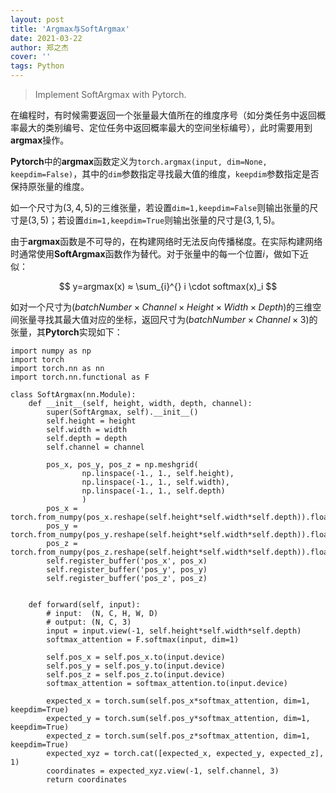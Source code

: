 ```yaml
---
layout: post
title: 'Argmax与SoftArgmax'
date: 2021-03-22
author: 郑之杰
cover: ''
tags: Python
---
```


> Implement SoftArgmax with Pytorch.

在编程时，有时候需要返回一个张量最大值所在的维度序号（如分类任务中返回概率最大的类别编号、定位任务中返回概率最大的空间坐标编号），此时需要用到**argmax**操作。

**Pytorch**中的**argmax**函数定义为`torch.argmax(input, dim=None, keepdim=False)`，其中的`dim`参数指定寻找最大值的维度，`keepdim`参数指定是否保持原张量的维度。

如一个尺寸为$(3,4,5)$的三维张量，若设置`dim=1,keepdim=False`则输出张量的尺寸是$(3,5)$；若设置`dim=1,keepdim=True`则输出张量的尺寸是$(3,1,5)$。

由于**argmax**函数是不可导的，在构建网络时无法反向传播梯度。在实际构建网络时通常使用**SoftArgmax**函数作为替代。对于张量中的每一个位置$i$，做如下近似：

$$ y=argmax(x) ≈ \sum_{i}^{} i \cdot softmax(x)_i $$

如对一个尺寸为$(batchNumber \times Channel \times Height \times Width \times Depth)$的三维空间张量寻找其最大值对应的坐标，返回尺寸为$(batchNumber \times Channel \times 3)$的张量，其**Pytorch**实现如下：

```
import numpy as np
import torch
import torch.nn as nn
import torch.nn.functional as F

class SoftArgmax(nn.Module):
    def __init__(self, height, width, depth, channel):
        super(SoftArgmax, self).__init__()
        self.height = height
        self.width = width
        self.depth = depth
        self.channel = channel
        
        pos_x, pos_y, pos_z = np.meshgrid(
                np.linspace(-1., 1., self.height),
                np.linspace(-1., 1., self.width),
                np.linspace(-1., 1., self.depth)
                )
        pos_x = torch.from_numpy(pos_x.reshape(self.height*self.width*self.depth)).float()
        pos_y = torch.from_numpy(pos_y.reshape(self.height*self.width*self.depth)).float()
        pos_z = torch.from_numpy(pos_z.reshape(self.height*self.width*self.depth)).float()
        self.register_buffer('pos_x', pos_x)
        self.register_buffer('pos_y', pos_y)
        self.register_buffer('pos_z', pos_z)
        
        
    def forward(self, input):
        # input:  (N, C, H, W, D)
        # output: (N, C, 3)
        input = input.view(-1, self.height*self.width*self.depth)
        softmax_attention = F.softmax(input, dim=1)
        
        self.pos_x = self.pos_x.to(input.device)
        self.pos_y = self.pos_y.to(input.device)
        self.pos_z = self.pos_z.to(input.device)
        softmax_attention = softmax_attention.to(input.device)
        
        expected_x = torch.sum(self.pos_x*softmax_attention, dim=1, keepdim=True)
        expected_y = torch.sum(self.pos_y*softmax_attention, dim=1, keepdim=True)
        expected_z = torch.sum(self.pos_z*softmax_attention, dim=1, keepdim=True)
        expected_xyz = torch.cat([expected_x, expected_y, expected_z], 1)
        coordinates = expected_xyz.view(-1, self.channel, 3)
        return coordinates
```